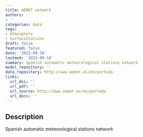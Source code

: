 ```yaml
---
title: AEMET network
authors:
- ''
categories: data
tags:
- Atmosphere
- SurfaceStations
draft: false
featured: false
date: '2023-09-18'
lastmod: '2023-09-18'
summary: Spanish automatic meteorological stations network
model_repository: ''
data_repository: http://www.aemet.es/en/portada
links:
  url_doi: ''
  url_pdf: ''
  url_source: http://www.aemet.es/en/portada
  url_docs: ''
---
```


## Description

Spanish automatic meteorological stations network

